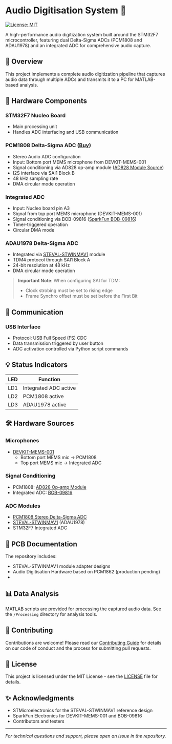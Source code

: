 # Audio Digitisation System 🎵

[![License: MIT](https://img.shields.io/badge/License-MIT-yellow.svg)](https://opensource.org/licenses/MIT)

A high-performance audio digitization system built around the STM32F7 microcontroller, featuring dual Delta-Sigma ADCs (PCM1808 and ADAU1978) and an integrated ADC for comprehensive audio capture.

## 🎯 Overview

This project implements a complete audio digitization pipeline that captures audio data through multiple ADCs and transmits it to a PC for MATLAB-based analysis.

## 🔧 Hardware Components

### STM32F7 Nucleo Board
- Main processing unit
- Handles ADC interfacing and USB communication

### PCM1808 Delta-Sigma ADC ([Buy](https://www.aliexpress.com/item/32777376004.html))
- Stereo Audio ADC configuration
- Input: Bottom port MEMS microphone from DEVKIT-MEMS-001
- Signal conditioning via AD828 op-amp module ([AD828 Module Source](https://www.robotics.org.za/AD828A))
- I2S interface via SAI1 Block B
- 48 kHz sampling rate
- DMA circular mode operation

### Integrated ADC
- Input: Nucleo board pin A3
- Signal from top port MEMS microphone (DEVKIT-MEMS-001)
- Signal conditioning via BOB-09816 ([SparkFun BOB-09816](https://www.sparkfun.com/products/9816))
- Timer-triggered operation
- Circular DMA mode

### ADAU1978 Delta-Sigma ADC
- Integrated via [STEVAL-STWINMAV1](https://www.st.com/en/evaluation-tools/steval-stwinmav1.html) module
- TDM4 protocol through SAI1 Block A
- 24-bit resolution at 48 kHz
- DMA circular mode operation

> **Important Note**: When configuring SAI for TDM:
> - Clock strobing must be set to rising edge
> - Frame Synchro offset must be set before the First Bit

## 🔌 Communication

### USB Interface
- Protocol: USB Full Speed (FS) CDC
- Data transmission triggered by user button
- ADC activation controlled via Python script commands

## 💡 Status Indicators

| LED  | Function |
|------|----------|
| LD1  | Integrated ADC active |
| LD2  | PCM1808 active |
| LD3  | ADAU1978 active |

## 🛠️ Hardware Sources

### Microphones
- [DEVKIT-MEMS-001](https://www.sameskydevices.com/product/audio/microphones/development-kits/devkit-mems-001)
  - Bottom port MEMS mic → PCM1808
  - Top port MEMS mic → Integrated ADC

### Signal Conditioning
- PCM1808: [AD828 Op-amp Module](https://www.robotics.org.za/AD828A)
- Integrated ADC: [BOB-09816](https://www.sparkfun.com/products/9816)

### ADC Modules
- [PCM1808 Stereo Delta-Sigma ADC](https://www.aliexpress.com/item/32777376004.html)
- [STEVAL-STWINMAV1](https://www.st.com/en/evaluation-tools/steval-stwinmav1.html) (ADAU1978)
- STM32F7 Integrated ADC

## 📝 PCB Documentation

The repository includes:
- STEVAL-STWINMAV1 module adapter designs
- Audio Digitisation Hardware based on PCM1862 (production pending)
- 
## 📊 Data Analysis

MATLAB scripts are provided for processing the captured audio data. See the `/Processing` directory for analysis tools.

## 🤝 Contributing

Contributions are welcome! Please read our [Contributing Guide](CONTRIBUTING.md) for details on our code of conduct and the process for submitting pull requests.

## 📄 License

This project is licensed under the MIT License - see the [LICENSE](LICENSE) file for details.

## ✨ Acknowledgments

- STMicroelectronics for the STEVAL-STWINMAV1 reference design
- SparkFun Electronics for DEVKIT-MEMS-001 and BOB-09816
- Contributors and testers

---
*For technical questions and support, please open an issue in the repository.*
